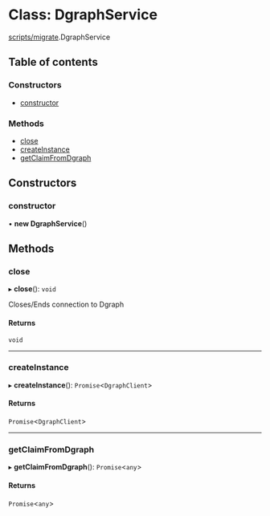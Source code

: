 # Class: DgraphService

[scripts/migrate](../modules/scripts_migrate.md).DgraphService

## Table of contents

### Constructors

- [constructor](scripts_migrate.DgraphService.md#constructor)

### Methods

- [close](scripts_migrate.DgraphService.md#close)
- [createInstance](scripts_migrate.DgraphService.md#createinstance)
- [getClaimFromDgraph](scripts_migrate.DgraphService.md#getclaimfromdgraph)

## Constructors

### constructor

• **new DgraphService**()

## Methods

### close

▸ **close**(): `void`

Closes/Ends connection to Dgraph

#### Returns

`void`

___

### createInstance

▸ **createInstance**(): `Promise`<`DgraphClient`\>

#### Returns

`Promise`<`DgraphClient`\>

___

### getClaimFromDgraph

▸ **getClaimFromDgraph**(): `Promise`<`any`\>

#### Returns

`Promise`<`any`\>

